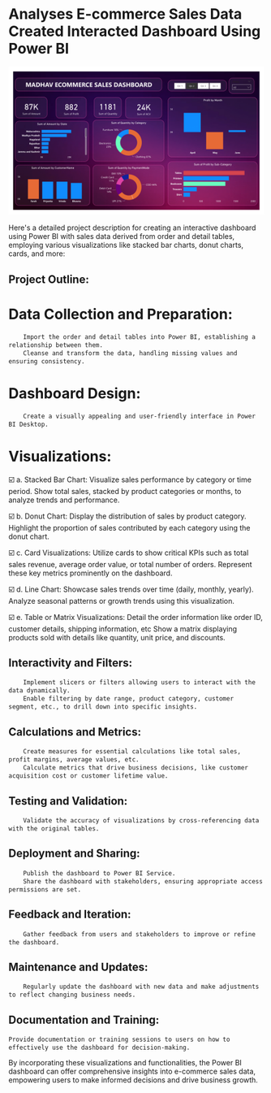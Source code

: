 # Analyses E-commerce Sales Data Created Interacted Dashboard Using Power BI
<div align="center"><img src="https://github.com/prashgedam/analyses-ecommerce-sales-data-created-interacted-dashboard-using-powerbi/blob/main/Analyses%20Ecommerce%20Sales%20Data-1.png" width="900"/></div>

Here's a detailed project description for creating an interactive dashboard using Power BI with sales data derived from order and detail tables, employing various visualizations like stacked bar charts, donut charts, cards, and more:
## Project Outline:

# Data Collection and Preparation:
        Import the order and detail tables into Power BI, establishing a relationship between them.
        Cleanse and transform the data, handling missing values and ensuring consistency.

# Dashboard Design:
        Create a visually appealing and user-friendly interface in Power BI Desktop.

# Visualizations:

:ballot_box_with_check: a. Stacked Bar Chart:
        Visualize sales performance by category or time period.
        Show total sales, stacked by product categories or months, to analyze trends and performance.

 :ballot_box_with_check: b. Donut Chart:
        Display the distribution of sales by product category.
        Highlight the proportion of sales contributed by each category using the donut chart.

 :ballot_box_with_check: c. Card Visualizations:
        Utilize cards to show critical KPIs such as total sales revenue, average order value, or total number of orders.
        Represent these key metrics prominently on the dashboard.

 :ballot_box_with_check: d. Line Chart:
        Showcase sales trends over time (daily, monthly, yearly).
        Analyze seasonal patterns or growth trends using this visualization.

:ballot_box_with_check: e. Table or Matrix Visualizations:
        Detail the order information like order ID, customer details, shipping information, etc
        Show a matrix displaying products sold with details like quantity, unit price, and discounts.

## Interactivity and Filters:
        Implement slicers or filters allowing users to interact with the data dynamically.
        Enable filtering by date range, product category, customer segment, etc., to drill down into specific insights.

 ##   Calculations and Metrics:
        Create measures for essential calculations like total sales, profit margins, average values, etc.
        Calculate metrics that drive business decisions, like customer acquisition cost or customer lifetime value.

##    Testing and Validation:
        Validate the accuracy of visualizations by cross-referencing data with the original tables.

 ##   Deployment and Sharing:
        Publish the dashboard to Power BI Service.
        Share the dashboard with stakeholders, ensuring appropriate access permissions are set.

 ##   Feedback and Iteration:
        Gather feedback from users and stakeholders to improve or refine the dashboard.

  ##  Maintenance and Updates:
        Regularly update the dashboard with new data and make adjustments to reflect changing business needs.

 ##   Documentation and Training:

    Provide documentation or training sessions to users on how to effectively use the dashboard for decision-making.

By incorporating these visualizations and functionalities, the Power BI dashboard can offer comprehensive insights into e-commerce sales data, empowering users to make informed decisions and drive business growth.
